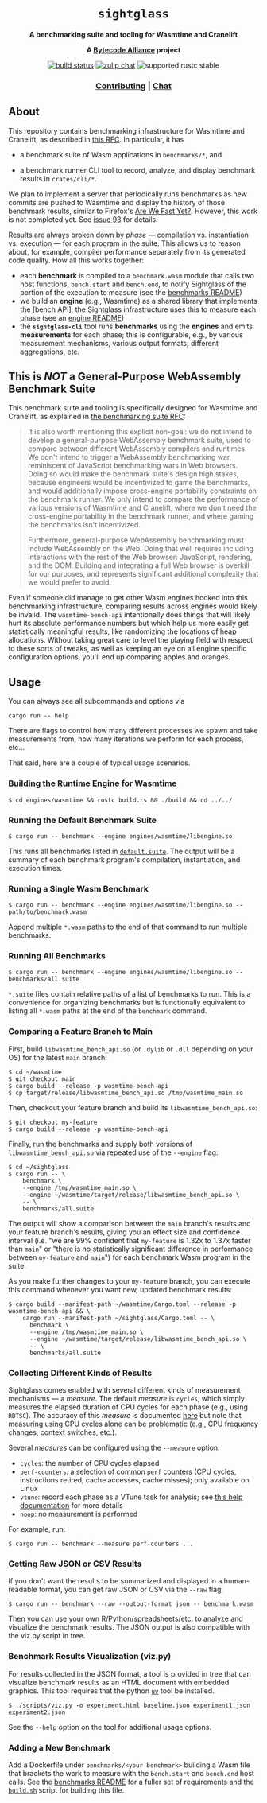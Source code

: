 <div align="center">
  <h1><code>sightglass</code></h1>

  <p>
    <strong>A benchmarking suite and tooling for Wasmtime and Cranelift</strong>
  </p>

  <strong>A <a href="https://bytecodealliance.org/">Bytecode Alliance</a> project</strong>

  <p>
    <a href="https://github.com/bytecodealliance/sightglass/actions?query=workflow%3ACI"><img src="https://github.com/bytecodealliance/sightglass/workflows/sightglass/badge.svg" alt="build status" /></a>
    <a href="https://bytecodealliance.zulipchat.com/#narrow/stream/217126-wasmtime"><img src="https://img.shields.io/badge/zulip-join_chat-brightgreen.svg" alt="zulip chat" /></a>
    <img src="https://img.shields.io/badge/rustc-stable+-green.svg" alt="supported rustc stable" />
  </p>

  <h3>
    <a href="https://github.com/bytecodealliance/sightglass/blob/main/CONTRIBUTING.md">Contributing</a>
    <span> | </span>
    <a href="https://bytecodealliance.zulipchat.com/#narrow/stream/217126-wasmtime">Chat</a>
  </h3>
</div>

## About

This repository contains benchmarking infrastructure for Wasmtime and Cranelift,
as described in [this
RFC](https://github.com/bytecodealliance/rfcs/blob/main/accepted/benchmark-suite.md).
In particular, it has

* a benchmark suite of Wasm applications in `benchmarks/*`, and

* a benchmark runner CLI tool to record, analyze, and display benchmark results
  in `crates/cli/*`.

We plan to implement a server that periodically runs benchmarks as new commits
are pushed to Wasmtime and display the history of those benchmark results,
similar to Firefox's [Are We Fast Yet?](https://arewefastyet.com). However, this
work is not completed yet. See [issue
93](https://github.com/bytecodealliance/sightglass/issues/93) for details.

Results are always broken down by *phase* &mdash; compilation vs. instantiation
vs. execution &mdash; for each program in the suite. This allows us to reason
about, for example, compiler performance separately from its generated code
quality. How all this works together:

- each __benchmark__ is compiled to a `benchmark.wasm` module that calls two host functions,
  `bench.start` and `bench.end`, to notify Sightglass of the portion of the execution to measure
  (see the [benchmarks README])
- we build an __engine__ (e.g., Wasmtime) as a shared library that implements the [bench API]; the
  Sightglass infrastructure uses this to measure each phase (see an [engine README])
- the __`sightglass-cli`__ tool runs __benchmarks__ using the __engines__ and emits __measurements__
  for each phase; this is configurable, e.g., by various measurement mechanisms, various output
  formats, different aggregations, etc.

[benchmarks README]: benchmarks/README.md
[engine README]: engines/wasmtime/README.md

## This is *NOT* a General-Purpose WebAssembly Benchmark Suite

This benchmark suite and tooling is specifically designed for Wasmtime and
Cranelift, as explained in [the benchmarking suite
RFC](https://github.com/bytecodealliance/rfcs/blob/main/accepted/benchmark-suite.md#nongoal-creating-a-general-purpose-webassembly-benchmark-suite):

> It is also worth mentioning this explicit non-goal: we do not intend to
> develop a general-purpose WebAssembly benchmark suite, used to compare between
> different WebAssembly compilers and runtimes. We don't intend to trigger a
> WebAssembly benchmarking war, reminiscent of JavaScript benchmarking wars in
> Web browsers. Doing so would make the benchmark suite's design high stakes,
> because engineers would be incentivized to game the benchmarks, and would
> additionally impose cross-engine portability constraints on the benchmark
> runner. We only intend to compare the performance of various versions of
> Wasmtime and Cranelift, where we don't need the cross-engine portability in
> the benchmark runner, and where gaming the benchmarks isn't incentivized.
>
> Furthermore, general-purpose WebAssembly benchmarking must include WebAssembly
> on the Web. Doing that well requires including interactions with the rest of
> the Web browser: JavaScript, rendering, and the DOM. Building and integrating
> a full Web browser is overkill for our purposes, and represents significant
> additional complexity that we would prefer to avoid.

Even if someone did manage to get other Wasm engines hooked into this
benchmarking infrastructure, comparing results across engines would likely be
invalid. The `wasmtime-bench-api` intentionally does things that will likely
hurt its absolute performance numbers but which help us more easily get
statistically meaningful results, like randomizing the locations of heap
allocations. Without taking great care to level the playing field with respect
to these sorts of tweaks, as well as keeping an eye on all engine specific
configuration options, you'll end up comparing apples and oranges.

## Usage

You can always see all subcommands and options via

```
cargo run -- help
```

There are flags to control how many different processes we spawn and take
measurements from, how many iterations we perform for each process, etc...

That said, here are a couple of typical usage scenarios.

### Building the Runtime Engine for Wasmtime
```
$ cd engines/wasmtime && rustc build.rs && ./build && cd ../../
```

### Running the Default Benchmark Suite

```
$ cargo run -- benchmark --engine engines/wasmtime/libengine.so
```

This runs all benchmarks listed in [`default.suite`](benchmarks/default.suite).
The output will be a summary of each benchmark program's compilation,
instantiation, and execution times.

### Running a Single Wasm Benchmark

```
$ cargo run -- benchmark --engine engines/wasmtime/libengine.so -- path/to/benchmark.wasm
```

Append multiple `*.wasm` paths to the end of that command to run multiple
benchmarks.

### Running All Benchmarks

```
$ cargo run -- benchmark --engine engines/wasmtime/libengine.so -- benchmarks/all.suite
```

`*.suite` files contain relative paths of a list of benchmarks to run. This is a
convenience for organizing benchmarks but is functionally equivalent to listing
all `*.wasm` paths at the end of the `benchmark` command.

### Comparing a Feature Branch to Main

First, build `libwasmtime_bench_api.so` (or `.dylib` or `.dll` depending on your
OS) for the latest `main` branch:

```
$ cd ~/wasmtime
$ git checkout main
$ cargo build --release -p wasmtime-bench-api
$ cp target/release/libwasmtime_bench_api.so /tmp/wasmtime_main.so
```

Then, checkout your feature branch and build its `libwasmtime_bench_api.so`:

```
$ git checkout my-feature
$ cargo build --release -p wasmtime-bench-api
```

Finally, run the benchmarks and supply both versions of
`libwasmtime_bench_api.so` via repeated use of the `--engine` flag:

```
$ cd ~/sightglass
$ cargo run -- \
    benchmark \
    --engine /tmp/wasmtime_main.so \
    --engine ~/wasmtime/target/release/libwasmtime_bench_api.so \
    -- \
    benchmarks/all.suite
```

The output will show a comparison between the `main` branch's results and your
feature branch's results, giving you an effect size and confidence interval
(i.e. "we are 99% confident that `my-feature` is 1.32x to 1.37x faster than
`main`" or "there is no statistically significant difference in performance
between `my-feature` and `main`") for each benchmark Wasm program in the suite.

As you make further changes to your `my-feature` branch, you can execute this
command whenever you want new, updated benchmark results:

```
$ cargo build --manifest-path ~/wasmtime/Cargo.toml --release -p wasmtime-bench-api && \
    cargo run --manifest-path ~/sightglass/Cargo.toml -- \
      benchmark \
      --engine /tmp/wasmtime_main.so \
      --engine ~/wasmtime/target/release/libwasmtime_bench_api.so \
      -- \
      benchmarks/all.suite
```

### Collecting Different Kinds of Results

Sightglass comes enabled with several different kinds of measurement mechanisms
&mdash; a _measure_.  The default _measure_ is `cycles`, which simply measures
the elapsed duration of CPU cycles for each phase (e.g., using `RDTSC`). The
accuracy of this _measure_ is documented [here](crates/recorder/README.md) but
note that measuring using CPU cycles alone can be problematic (e.g., CPU
frequency changes, context switches, etc.).

Several _measures_ can be configured using the `--measure` option:
- `cycles`: the number of CPU cycles elapsed
- `perf-counters`: a selection of common `perf` counters (CPU cycles,
  instructions retired, cache accesses, cache misses); only available on Linux
- `vtune`: record each phase as a VTune task for analysis; see [this help
  documentation](docs/vtune.md) for more details
- `noop`: no measurement is performed

For example, run:

```
$ cargo run -- benchmark --measure perf-counters ...
```

### Getting Raw JSON or CSV Results

If you don't want the results to be summarized and displayed in a human-readable
format, you can get raw JSON or CSV via the `--raw` flag:

```
$ cargo run -- benchmark --raw --output-format json -- benchmark.wasm
```

Then you can use your own R/Python/spreadsheets/etc. to analyze and visualize
the benchmark results.  The JSON output is also compatible with the viz.py
script in tree.

### Benchmark Results Visualization (viz.py)

For results collected in the JSON format, a tool is provided in tree that can
visualize benchmark results as an HTML document with embedded graphics.  This
tool requires that the python
[`uv`](https://docs.astral.sh/uv/getting-started/installation/) tool be
installed.

```
$ ./scripts/viz.py -o experiment.html baseline.json experiment1.json experiment2.json
```

See the `--help` option on the tool for additional usage options.

### Adding a New Benchmark

Add a Dockerfile under `benchmarks/<your benchmark>` building a Wasm file that
brackets the work to measure with the `bench.start` and `bench.end` host calls.
See the [benchmarks README] for a fuller set of requirements and the
[`build.sh`] script for building this file.

[`build.sh`]: benchmarks/build.sh
